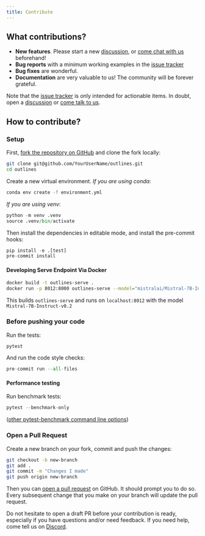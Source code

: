 ```yaml
---
title: Contribute
---
```


## What contributions?

- **New features**. Please start a new [discussion][discussions], or [come chat with us][discord] beforehand!
- **Bug reports** with a minimum working examples in the [issue tracker][issues]
- **Bug fixes** are wonderful.
- **Documentation** are very valuable to us! The community will be forever grateful.

Note that the [issue tracker][issues] is only intended for actionable items. In doubt, open a [discussion][discussions] or [come talk to us][discord].

## How to contribute?

### Setup

First, [fork the repository on GitHub](https://github.com/outlines-dev/outlines/fork) and clone the fork locally:

```bash
git clone git@github.com/YourUserName/outlines.git
cd outlines
```

Create a new virtual environment. *If you are using conda*:

```bash
conda env create -f environment.yml
```

*If you are using venv*:

```python
python -m venv .venv
source .venv/bin/activate
```

Then install the dependencies in editable mode, and install the pre-commit hooks:

```python
pip install -e .[test]
pre-commit install
```

#### Developing Serve Endpoint Via Docker

```bash
docker build -t outlines-serve .
docker run -p 8012:8000 outlines-serve --model="mistralai/Mistral-7B-Instruct-v0.2"
```

This builds `outlines-serve` and runs on `localhost:8012` with the model `Mistral-7B-Instruct-v0.2`

### Before pushing your code

Run the tests:

```python
pytest
```

And run the code style checks:

```python
pre-commit run --all-files
```

#### Performance testing

Run benchmark tests:

```python
pytest --benchmark-only
```

([other pytest-benchmark command line options](https://pytest-benchmark.readthedocs.io/en/latest/usage.html#commandline-options))

### Open a Pull Request

Create a new branch on your fork, commit and push the changes:

```bash
git checkout -b new-branch
git add .
git commit -m "Changes I made"
git push origin new-branch
```

Then you can [open a pull request][pull-requests] on GitHub. It should prompt you to do so. Every subsequent change that you make on your branch will update the pull request.

Do not hesitate to open a draft PR before your contribution is ready, especially if you have questions and/or need feedback. If you need help, come tell us on [Discord][discord].

[discord]: https://discord.gg/R9DSu34mGd
[discussions]: https://github.com/outlines-dev/outlines/discussions
[issues]: https://github.com/outlines-dev/outlines/issues
[pull-requests]: https://github.com/outlines-dev/outlines/pulls
